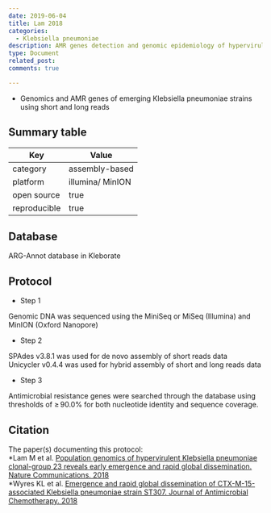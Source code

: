 ```yaml
---
date: 2019-06-04
title: Lam 2018
categories:
  - Klebsiella pneumoniae
description: AMR genes detection and genomic epidemiology of hypervirulent Klebsiella pneumoniae
type: Document
related_post:
comments: true

---
```



* Genomics and AMR genes of emerging Klebsiella pneumoniae strains using short and long reads



## Summary table

|Key|Value|
|----|----|
|category|assembly-based|
|platform|illumina/ MinION|
|open source|true|
|reproducible|true|


## Database

ARG-Annot database in Kleborate


## Protocol


* Step 1

Genomic DNA was sequenced using the MiniSeq or MiSeq (Illumina) and MinION (Oxford Nanopore) 

* Step 2

SPAdes v3.8.1 was used for de novo assembly of short reads data  
Unicycler v0.4.4 was used for hybrid assembly of short and long reads data

* Step 3 

Antimicrobial resistance genes were searched through the database using thresholds of ≥ 90.0% for both nucleotide identity and sequence coverage.

## Citation

The paper(s) documenting this protocol:  
*Lam M et al. [Population genomics of hypervirulent Klebsiella pneumoniae clonal-group 23 reveals early emergence and rapid global dissemination. Nature Communications. 2018](https://www.ncbi.nlm.nih.gov/pmc/articles/PMC6045662/)  
*Wyres KL et al. [Emergence and rapid global dissemination of CTX-M-15-associated Klebsiella pneumoniae strain ST307. Journal of Antimicrobial Chemotherapy. 2018](https://www.ncbi.nlm.nih.gov/pmc/articles/PMC6376852/)

